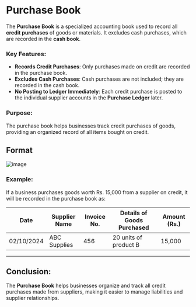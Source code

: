 # Purchase Book

The **Purchase Book** is a specialized accounting book used to record all **credit purchases** of goods or materials. It excludes cash purchases, which are recorded in the **cash book**.

### Key Features:
- **Records Credit Purchases**: Only purchases made on credit are recorded in the purchase book.
- **Excludes Cash Purchases**: Cash purchases are not included; they are recorded in the cash book.
- **No Posting to Ledger Immediately**: Each credit purchase is posted to the individual supplier accounts in the **Purchase Ledger** later.

### Purpose:
The purchase book helps businesses track credit purchases of goods, providing an organized record of all items bought on credit.

## Format
![image](https://github.com/user-attachments/assets/3183e74e-c127-47e2-b485-1b8c273b2626)

### Example:
If a business purchases goods worth Rs. 15,000 from a supplier on credit, it will be recorded in the purchase book as:

| Date       | Supplier Name  | Invoice No. | Details of Goods Purchased | Amount (Rs.) |
|------------|----------------|-------------|----------------------------|--------------|
| 02/10/2024 | ABC Supplies    | 456         | 20 units of product B       | 15,000       |

---

## Conclusion:
The **Purchase Book** helps businesses organize and track all credit purchases made from suppliers, making it easier to manage liabilities and supplier relationships.
